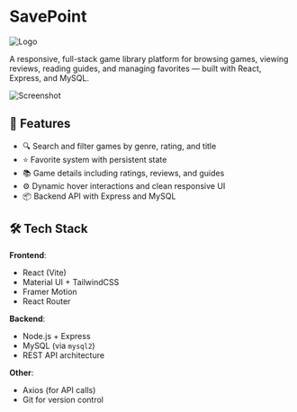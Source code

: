 # SavePoint


  <!-- Crystal-style save icon shape -->
  <polygon
    points="32,4 50,20 50,44 32,60 14,44 14,20"
    fill="#58DB88FF"
    stroke="#14532d"
    stroke-width="4"
  />

  <!-- Inner checkmark symbolizing "saved" -->
  <polyline
    points="24,34 30,40 42,26"
    fill="none"
    stroke="#FBFF00FF"
    stroke-width="3"
    stroke-linecap="round"
    stroke-linejoin="round"
  />
</svg>
![Logo](https://github.com/user-attachments/assets/aa7e3f4e-6b86-453e-8ded-64e093cb9d06)

A responsive, full-stack game library platform for browsing games, viewing reviews, reading guides, and managing favorites — built with React, Express, and MySQL.

![Screenshot](./screenshot.png) <!-- Optional preview image -->

## 🚀 Features

- 🔍 Search and filter games by genre, rating, and title
- ⭐ Favorite system with persistent state
- 📚 Game details including ratings, reviews, and guides
- ⚙️ Dynamic hover interactions and clean responsive UI
- 📦 Backend API with Express and MySQL

## 🛠 Tech Stack

**Frontend**:
- React (Vite)
- Material UI + TailwindCSS
- Framer Motion
- React Router

**Backend**:
- Node.js + Express
- MySQL (via `mysql2`)
- REST API architecture

**Other**:
- Axios (for API calls)
- Git for version control
